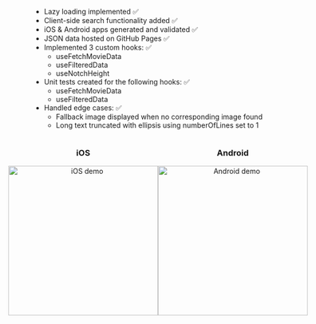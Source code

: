 - Lazy loading implemented ✅
- Client-side search functionality added ✅
- iOS & Android apps generated and validated ✅
- JSON data hosted on GitHub Pages ✅
- Implemented 3 custom hooks: ✅
    - useFetchMovieData
    - useFilteredData
    - useNotchHeight
- Unit tests created for the following hooks: ✅
    - useFetchMovieData
    - useFilteredData
- Handled edge cases: ✅
    - Fallback image displayed when no corresponding image found
    - Long text truncated with ellipsis using numberOfLines set to 1

<div style="display: flex; justify-content: center;">
  <div style="flex: 1; text-align: center;">
    <h3>iOS</h3>
    <img src="./iOS.gif" alt="iOS demo" width="300" />
  </div>
  <div style="flex: 1; text-align: center;">
    <h3>Android</h3>
    <img src="./android.gif" alt="Android demo" width="300" />
  </div>
</div>
